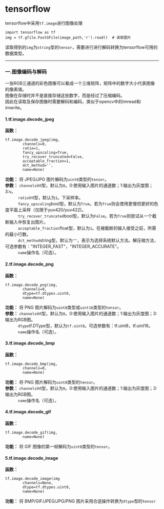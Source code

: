 # tensorflow
tensorflow中采用`tf.image`进行图像处理
```
import tensorflow as tf
img = tf.gfile.FastGFile(image_path,'r').read()  # 读取图片
```
读取得到的`img`为`string`型的`tensor`，需要进行进行解码转换为tensorflow可用的数据类型。

---

### 一.图像编码与解码
一张RGB三通道的彩色图像可以看成一个三维矩阵，矩阵中的数字大小代表图像的像素值。<br>
图像在存储时并不是直接存储这些数字，而是经过了压缩编码。<br>
因此在读取及保存图像时需要解码和编码，类似于opencv中的imread和imwrite。

#### 1.tf.image.decode_jpeg
**函数：** 
```
tf.image.decode_jpeg(img, 
		channels=0, 
		ratio=1, 
		fancy_upscaling=True,
		try_recover_truncated=False,
		acceptable_fraction=1,
		dct_method='',
		name=None)
```
**功能：** 将 JPEG/JPG 图片解码为`uint8`类型的`tensor`。<br>
**参数：** `channels`int型，默认为`0`。0:使用输入图片的通道数；1:输出为灰度图；3:v。<br>
&emsp; &emsp; &thinsp; `ratio`int型，默认为`1`。下采样率。<br>
&emsp; &emsp; &thinsp; `fancy_upscaling`bool型，默认为`True`。若为`True`则会使用更慢但更好的色度平面上采样（仅限于yuv420/yuv422)。<br>
&emsp; &emsp; &thinsp; `try_recover_truncated`bool型，默认为`False`。若为`True`则尝试从一个截断输入中恢复出图片。<br>
&emsp; &emsp; &thinsp; `acceptable_fraction`float型，默认为`1`。在被截断的输入接受之前，所需的最小行数。<br>
&emsp; &emsp; &thinsp; `dct_method`string型，默认为`""`，表示为选择系统默认方法。解压缩方法，可选参数有："INTEGER_FAST"，"INTEGER_ACCURATE"。<br>
&emsp; &emsp; &thinsp; `name`操作名（可选）。

#### 2.tf.image.decode_png
**函数：** 
```
tf.image.decode_png(img,
		channels=0,
		dtype=tf.dtypes.uint8,
		name=None)
```
**功能：** 将 PNG 图片解码为`uint8`类型或`uint16`类型的`tensor`。<br>
**参数：** `channels`int型，默认为`0`。0:使用输入图片的通道数；1:输出为灰度图；3:输出为RGB图。<br>
&emsp; &emsp; &thinsp; `dtype`tf.DType型，默认为`tf.uint8`。可选参数有：tf.uint8，tf.uint16。<br>
&emsp; &emsp; &thinsp; `name`操作名（可选）。

#### 3.tf.image.decode_bmp
**函数：** 
```
tf.image.decode_bmp(img,
		channels=0,
		name=None)
```
**功能：** 将 PNG 图片解码为`uint8`类型的`tensor`。<br>
**参数：** `channels`int型，默认为`0`。0:使用输入图片的通道数；1:输出为灰度图；3:输出为RGB图。<br>
&emsp; &emsp; &thinsp; `name`操作名（可选）。

#### 4.tf.image.decode_gif
**函数：** 
```
tf.image.decode_gif(img,
		name=None)
```
**功能：** 将 GIF 图像的第一帧解码为`uint8`类型的`tensor`。<br>

#### 5.tf.image.decode_image
**函数：** 
```
tf.image.decode_image(img
		channels=None,
		dtype=tf.dtypes.uint8,
		name=None)
```
**功能：** 将 BMP/GIF/JPEG/JPG/PNG 图片采用合适操作转换为`dtype`型的`tensor`
